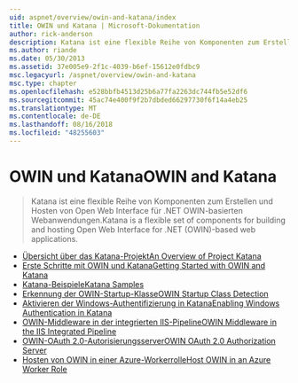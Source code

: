 ```yaml
---
uid: aspnet/overview/owin-and-katana/index
title: OWIN und Katana | Microsoft-Dokumentation
author: rick-anderson
description: Katana ist eine flexible Reihe von Komponenten zum Erstellen und Hosten von Open Web Interface für .NET OWIN-basierten Webanwendungen.
ms.author: riande
ms.date: 05/30/2013
ms.assetid: 37e005e9-2f1c-4039-b6ef-15612e0fdbc9
msc.legacyurl: /aspnet/overview/owin-and-katana
msc.type: chapter
ms.openlocfilehash: e528bbfb4513d25b6a77fa2263dc744fb5e52df6
ms.sourcegitcommit: 45ac74e400f9f2b7dbded66297730f6f14a4eb25
ms.translationtype: MT
ms.contentlocale: de-DE
ms.lasthandoff: 08/16/2018
ms.locfileid: "48255603"
---
```

<a name="owin-and-katana"></a><span data-ttu-id="591c2-103">OWIN und Katana</span><span class="sxs-lookup"><span data-stu-id="591c2-103">OWIN and Katana</span></span>
====================
> <span data-ttu-id="591c2-104">Katana ist eine flexible Reihe von Komponenten zum Erstellen und Hosten von Open Web Interface für .NET OWIN-basierten Webanwendungen.</span><span class="sxs-lookup"><span data-stu-id="591c2-104">Katana is a flexible set of components for building and hosting Open Web Interface for .NET (OWIN)-based web applications.</span></span>


- [<span data-ttu-id="591c2-105">Übersicht über das Katana-Projekt</span><span class="sxs-lookup"><span data-stu-id="591c2-105">An Overview of Project Katana</span></span>](an-overview-of-project-katana.md)
- [<span data-ttu-id="591c2-106">Erste Schritte mit OWIN und Katana</span><span class="sxs-lookup"><span data-stu-id="591c2-106">Getting Started with OWIN and Katana</span></span>](getting-started-with-owin-and-katana.md)
- [<span data-ttu-id="591c2-107">Katana-Beispiele</span><span class="sxs-lookup"><span data-stu-id="591c2-107">Katana Samples</span></span>](katana-samples.md)
- [<span data-ttu-id="591c2-108">Erkennung der OWIN-Startup-Klasse</span><span class="sxs-lookup"><span data-stu-id="591c2-108">OWIN Startup Class Detection</span></span>](owin-startup-class-detection.md)
- [<span data-ttu-id="591c2-109">Aktivieren der Windows-Authentifizierung in Katana</span><span class="sxs-lookup"><span data-stu-id="591c2-109">Enabling Windows Authentication in Katana</span></span>](enabling-windows-authentication-in-katana.md)
- [<span data-ttu-id="591c2-110">OWIN-Middleware in der integrierten IIS-Pipeline</span><span class="sxs-lookup"><span data-stu-id="591c2-110">OWIN Middleware in the IIS Integrated Pipeline</span></span>](owin-middleware-in-the-iis-integrated-pipeline.md)
- [<span data-ttu-id="591c2-111">OWIN-OAuth 2.0-Autorisierungsserver</span><span class="sxs-lookup"><span data-stu-id="591c2-111">OWIN OAuth 2.0 Authorization Server</span></span>](owin-oauth-20-authorization-server.md)
- [<span data-ttu-id="591c2-112">Hosten von OWIN in einer Azure-Workerrolle</span><span class="sxs-lookup"><span data-stu-id="591c2-112">Host OWIN in an Azure Worker Role</span></span>](host-owin-in-an-azure-worker-role.md)
